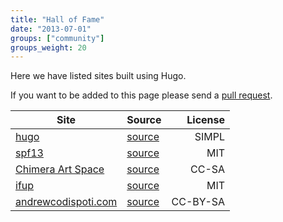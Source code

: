 ```yaml
---
title: "Hall of Fame"
date: "2013-07-01"
groups: ["community"]
groups_weight: 20
---
```


Here we have listed sites built using Hugo.

If you want to be added to this page please send a [pull request](https://github.com/spf13/hugo/pulls).



| **Site**                                         | **Source**                                            | **License**  |
| ------------------------------------------------ | ----------------------------------------------------- | -----------: |
| [hugo](http://hugo.spf13.com)                    | [source](http://github.com/spf13/hugo/docs)           | SIMPL        |
| [spf13](http://spf13.com)                        | [source](http://github.com/spf13/spf13.com)           | MIT          |
| [Chimera Art Space](http://chimeraarts.org)      | [source](https://github.com/chimera/chimeraarts.org)  | CC-SA        |
| [ifup](http://ifup.org)                          | [source](https://github.com/philips/www.ifup.org)     | MIT          |
| [andrewcodispoti.com](http://andrewcodispoti.com) | [source](https://gitlab.com/acodispo/andrewcodispoti-com)     | CC-BY-SA |
